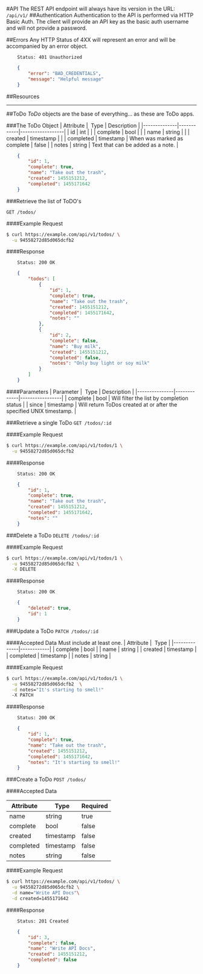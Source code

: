 #API
The REST API endpoint will always have its version in the URL: `/api/v1/` 
##Authentication
Authentication to the API is performed via HTTP Basic Auth. The client will provide an API key as the basic auth username and will not provide a password. 

##Errors
Any HTTP Status of 4XX will represent an error and will be accompanied by an error object.
```HTTP
    Status: 401 Unauthorized
```
```json
    {
        "error": "BAD_CREDENTIALS",
        "message": "Helpful message"
    }
```

##Resources

------------------

##ToDo
*ToDo* objects are the base of everything… as these are ToDo apps.

###The ToDo Object
|  Attribute   |  Type      |    Description   |
|--------------|------------|------------------|
|   id         |  int       |   |
|   complete   |  bool      |   |
|   name       |  string    |   | 
|   created    |  timestamp |   |
|   completed  |  timestamp |  When was marked as complete \| false |
|   notes      |  string    |  Text that can be added as a note.    |

```json
    {
        "id": 1,
        "complete": true,
        "name": "Take out the trash",
        "created": 1455151212,
        "completed": 1455171642
    }
```

###Retrieve the list of ToDO's

`GET /todos/`

####Example Request
```sh
$ curl https://example.com/api/v1/todos/ \
  -u 94558272d85d065dcfb2
```

####Response
```HTTP
    Status: 200 OK
```
```json
    {
        "todos": [
            {
                "id": 1,
                "complete": true,
                "name": "Take out the trash",
                "created": 1455151212,
                "completed": 1455171642,
                "notes": ""
            },
            {
                "id": 2,
                "complete": false,
                "name": "Buy milk",
                "created": 1455151212,
                "completed": false,
                "notes": "Only buy light or soy milk"
            }
        ]
    }
```

####Parameters
|   Parameter   |   Type      |   Description   |
|---------------|-------------|-----------------|
|   complete    |   bool      |  Will filter the list by completion status |
|   since       |   timestamp |  Will return ToDos created at or after the specified UNIX timestamp. |

###Retrieve a single ToDo
`GET /todos/:id`

####Example Request
```sh
$ curl https://example.com/api/v1/todos/1 \
  -u 94558272d85d065dcfb2
```

####Response
```HTTP
    Status: 200 OK
```
```json
    {
        "id": 1,
        "complete": true,
        "name": "Take out the trash",
        "created": 1455151212,
        "completed": 1455171642,
        "notes": ""
    }
```

###Delete a ToDo
`DELETE /todos/:id`

####Example Request
```sh
$ curl https://example.com/api/v1/todos/1 \
  -u 94558272d85d065dcfb2 \
  -X DELETE
```

####Response
```HTTP
    Status: 200 OK
```
```json
    {
        "deleted": true,
        "id": 1
    }
```

###Update a ToDo
`PATCH /todos/:id`

####Accepted Data
Must include at least one.
|  Attribute   |  Type      |
|--------------|------------|
|   complete   |  bool      |
|   name       |  string    |
|   created    |  timestamp |
|   completed  |  timestamp |
|   notes      |  string    |


####Example Request
```sh
$ curl https://example.com/api/v1/todos/1 \
  -u 94558272d85d065dcfb2  \
  -d notes="It's starting to smell!"
  -X PATCH
```

####Response
```HTTP
    Status: 200 OK
```
```json
    {
        "id": 1,
        "complete": true,
        "name": "Take out the trash",
        "created": 1455151212,
        "completed": 1455171642,
        "notes": "It's starting to smell!"
    }
```

###Create a ToDo
`POST /todos/`

####Accepted Data

|  Attribute   |  Type      |  Required |
|--------------|------------|-----------|
|   name       |  string    |  true     |
|   complete   |  bool      |  false    |
|   created    |  timestamp |  false    |
|   completed  |  timestamp |  false    |
|   notes      |  string    |  false    |

####Example Request
```sh
$ curl https://example.com/api/v1/todos/ \
  -u 94558272d85d065dcfb2 \
  -d name="Write API Docs"\
  -d created=1455171642
```

####Response
```HTTP
    Status: 201 Created
```
```json
    {
        "id": 3,
        "complete": false,
        "name": "Write API Docs",
        "created": 1455151212,
        "completed": false
    }
```